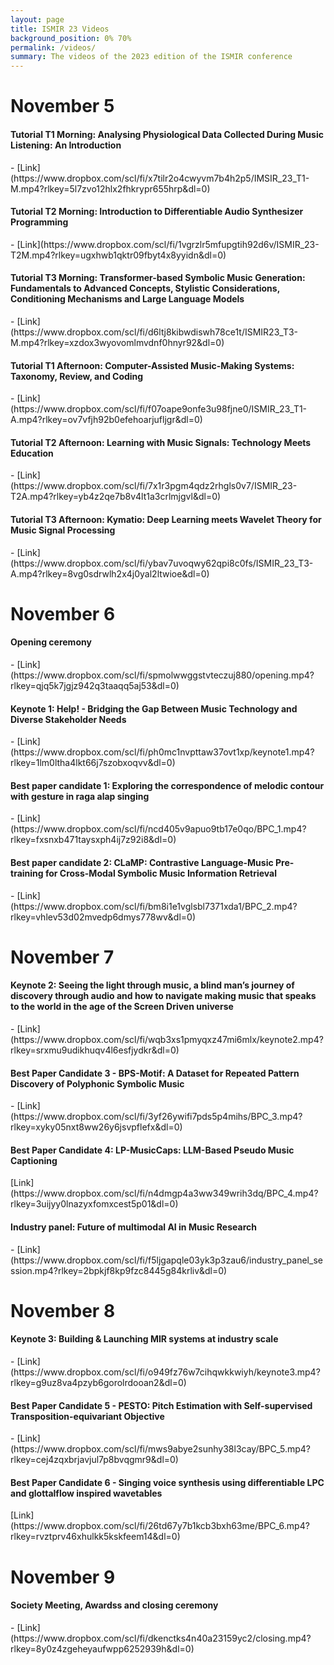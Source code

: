 ```yaml
---
layout: page
title: ISMIR 23 Videos
background_position: 0% 70%
permalink: /videos/
summary: The videos of the 2023 edition of the ISMIR conference
---
```


<h1> November 5 </h1>
<h4>Tutorial T1 Morning: Analysing Physiological Data Collected During Music Listening: An Introduction </h4> - 
[Link](https://www.dropbox.com/scl/fi/x7tilr2o4cwyvm7b4h2p5/IMSIR_23_T1-M.mp4?rlkey=5l7zvo12hlx2fhkrypr655hrp&dl=0)
<h4>Tutorial T2 Morning: Introduction to Differentiable Audio Synthesizer Programming</h4> - 
[Link](https://www.dropbox.com/scl/fi/1vgrzlr5mfupgtih92d6v/ISMIR_23-T2M.mp4?rlkey=ugxhwb1qktr09fbyt4x8yyidn&dl=0)
<h4>Tutorial T3 Morning: Transformer-based Symbolic Music Generation: Fundamentals to Advanced Concepts, Stylistic Considerations, Conditioning Mechanisms and Large Language Models</h4> - [Link](https://www.dropbox.com/scl/fi/d6ltj8kibwdiswh78ce1t/ISMIR23_T3-M.mp4?rlkey=xzdox3wyovomlmvdnf0hnyr92&dl=0)
<h4>Tutorial T1 Afternoon: Computer-Assisted Music-Making Systems: Taxonomy, Review, and Coding</h4> - [Link](https://www.dropbox.com/scl/fi/f07oape9onfe3u98fjne0/ISMIR_23_T1-A.mp4?rlkey=ov7vfjh92b0efehoarjufljgr&dl=0)
<h4>Tutorial T2 Afternoon: Learning with Music Signals: Technology Meets Education</h4> - [Link](https://www.dropbox.com/scl/fi/7x1r3pgm4qdz2rhgls0v7/ISMIR_23-T2A.mp4?rlkey=yb4z2qe7b8v4lt1a3crlmjgvl&dl=0)
<h4>Tutorial T3 Afternoon: Kymatio: Deep Learning meets Wavelet Theory for Music Signal Processing</h4>  -
[Link](https://www.dropbox.com/scl/fi/ybav7uvoqwy62qpi8c0fs/ISMIR_23_T3-A.mp4?rlkey=8vg0sdrwlh2x4j0yal2ltwioe&dl=0)

<h1>November 6</h1>
<h4>Opening ceremony </h4> - [Link](https://www.dropbox.com/scl/fi/spmolwwggstvteczuj880/opening.mp4?rlkey=qjq5k7jgjz942q3taaqq5aj53&dl=0)
<h4> Keynote 1: Help! - Bridging the Gap Between Music Technology and Diverse Stakeholder Needs </h4> - [Link](https://www.dropbox.com/scl/fi/ph0mc1nvpttaw37ovt1xp/keynote1.mp4?rlkey=1lm0ltha4lkt66j7szobxoqvv&dl=0)
<h4>Best paper candidate 1: Exploring the correspondence of melodic contour with gesture in raga alap singing</h4> - [Link](https://www.dropbox.com/scl/fi/ncd405v9apuo9tb17e0qo/BPC_1.mp4?rlkey=fxsnxb471taysxph4ij7z92i8&dl=0)
<h4>Best paper candidate 2: CLaMP: Contrastive Language-Music Pre-training for Cross-Modal Symbolic Music Information Retrieval</h4> - [Link](https://www.dropbox.com/scl/fi/bm8i1e1vglsbl7371xda1/BPC_2.mp4?rlkey=vhlev53d02mvedp6dmys778wv&dl=0)
<h1>November 7</h1>
<h4>Keynote 2: Seeing the light through music, a blind man’s journey of discovery through audio and how to navigate making music that speaks to the world in the age of the Screen Driven universe</h4> - [Link](https://www.dropbox.com/scl/fi/wqb3xs1pmyqxz47mi6mlx/keynote2.mp4?rlkey=srxmu9udikhuqv4l6esfjydkr&dl=0)
<h4>Best Paper Candidate 3 - BPS-Motif: A Dataset for Repeated Pattern Discovery of Polyphonic Symbolic Music </h4> - [Link](https://www.dropbox.com/scl/fi/3yf26ywifi7pds5p4mihs/BPC_3.mp4?rlkey=xyky05nxt8ww26y6jsvpflefx&dl=0)
<h4>Best Paper Candidate 4: LP-MusicCaps: LLM-Based Pseudo Music Captioning </h4>[Link](https://www.dropbox.com/scl/fi/n4dmgp4a3ww349wrih3dq/BPC_4.mp4?rlkey=3uijyy0lnazyxfomxcest5p01&dl=0)
<h4>Industry panel: Future of multimodal AI in Music Research</h4> - [Link](https://www.dropbox.com/scl/fi/f5ljgapqle03yk3p3zau6/industry_panel_session.mp4?rlkey=2bpkjf8kp9fzc8445g84krliv&dl=0)
<h1>November 8</h1>
<h4>Keynote 3: Building & Launching MIR systems at industry scale </h4> - [Link](https://www.dropbox.com/scl/fi/o949fz76w7cihqwkkwiyh/keynote3.mp4?rlkey=g9uz8va4pzyb6gorolrdooan2&dl=0)
<h4>Best Paper Candidate 5 -  PESTO: Pitch Estimation with Self-supervised Transposition-equivariant Objective </h4> - [Link](https://www.dropbox.com/scl/fi/mws9abye2sunhy38l3cay/BPC_5.mp4?rlkey=cej4zqxbrjavjul7p8bvqgmr9&dl=0)
<h4>Best Paper Candidate 6 - Singing voice synthesis using differentiable LPC and glottalflow inspired wavetables</h4> [Link](https://www.dropbox.com/scl/fi/26td67y7b1kcb3bxh63me/BPC_6.mp4?rlkey=rvztprv46xhulkk5kskfeem14&dl=0)
<h1>November 9</h1>
<h4>Society Meeting, Awardss and closing ceremony</h4> - [Link](https://www.dropbox.com/scl/fi/dkenctks4n40a23159yc2/closing.mp4?rlkey=8y0z4zgeheyaufwpp6252939h&dl=0)
